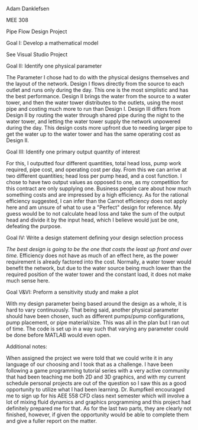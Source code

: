 Adam Danklefsen

MEE 308

Pipe Flow Design Project

Goal I: Develop a mathematical model

 See Visual Studio Project

Goal II: Identify one physical parameter

 The Parameter I chose had to do with the physical designs themselves and the layout of the network. Design I flows directly from the source to each outlet and runs only during the day. This one is the most simplistic and has the best performance. Design II brings the water from the source to a water tower, and then the water tower distributes to the outlets, using the most pipe and costing much more to run than Design I. Design III differs from Design II by routing the water through shared pipe during the night to the water tower, and letting the water tower supply the network unpowered during the day. This design costs more upfront due to needing larger pipe to get the water up to the water tower and has the same operating cost as Design II.

Goal III: Identify one primary output quantity of interest

 For this, I outputted four different quantities, total head loss, pump work required, pipe cost, and operating cost per day. From this we can arrive at two different quantities; head loss per pump head, and a cost function. I chose to have two output values as opposed to one, as my competition for this contract are only supplying one. Business people care about how much something costs and are impressed by a high efficiency. As for the rational efficiency suggested, I can infer than the Carnot efficiency does not apply here and am unsure of what to use a &quot;Perfect&quot; design for reference. My guess would be to not calculate head loss and take the sum of the output head and divide it by the input head, which I believe would just be one, defeating the purpose.

Goal IV: Write a design statement defining your design selection process

 _The best design is going to be the one that costs the least up front and over time._ Efficiency does not have as much of an effect here, as the power requirement is already factored into the cost. Normally, a water tower would benefit the network, but due to the water source being much lower than the required position of the water tower and the constant load, it does not make much sense here.

Goal V&amp;VI: Preform a sensitivity study and make a plot

 With my design parameter being based around the design as a whole, it is hard to vary continuously. That being said, another physical parameter should have been chosen, such as different pumps/pump configurations, pump placement, or pipe material/size. This was all in the plan but I ran out of time. The code is set up in a way such that varying any parameter could be done before MATLAB would even open.



Additional notes:

 When assigned the project we were told that we could write it in any language of our choosing and I took that as a challenge. I have been following a game programming tutorial series with a very active community that had been teaching me both 2D and 3D graphics, and with my current schedule personal projects are out of the question so I saw this as a good opportunity to utilize what I had been learning. Dr. Rumpfkeil encouraged me to sign up for his AEE 558 CFD class next semester which will involve a lot of mixing fluid dynamics and graphics programming and this project had definitely prepared me for that. As for the last two parts, they are clearly not finished, however, if given the opportunity would be able to complete them and give a fuller report on the matter.
